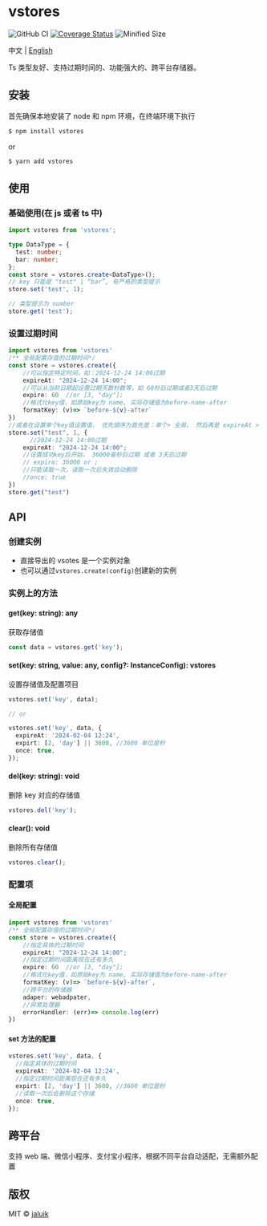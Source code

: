 # vstores

![GitHub CI](https://github.com/jaluik/vstores/actions/workflows/publish.yml/badge.svg) [![Coverage Status](https://coveralls.io/repos/github/jaluik/vstores/badge.svg?branch=master)](https://coveralls.io/github/jaluik/vstores?branch=master) ![Minified Size](https://badgen.net/bundlephobia/minzip/vstores)

中文 | [English](README_EN.md)

Ts 类型友好、支持过期时间的、功能强大的、跨平台存储器。

## 安装

首先确保本地安装了 node 和 npm 环境，在终端环境下执行

```sh
$ npm install vstores
```

or

```sh
$ yarn add vstores
```

## 使用

### 基础使用(在 js 或者 ts 中)

```typescript
import vstores from 'vstores';

type DataType = {
  test: number;
  bar: number;
};
const store = vstores.create<DataType>();
// key 只能是 "test" | “bar”, 有严格的类型提示
store.set('test', 1);

// 类型提示为 number
store.get('test');
```

### 设置过期时间

```typescript
import vstores from 'vstores'
/** 全局配置存值的过期时间*/
const store = vstores.create({
    //可以指定特定时间，如：2024-12-24 14:00过期
    expireAt: "2024-12-24 14:00";
    //可以从当前日期起设置过期天数秒数等，如 60秒后过期或者3天后过期
    expire: 60  //or [3, "day"];
    //格式化key值，如原始key为 name, 实际存储值为before-name-after
    formatKey: (v)=> `before-${v}-after`
})
//或者在设置单个key值设置值， 优先顺序为首先是：单个> 全局， 然后再是 expireAt > expire
store.set("test", 1, {
      //2024-12-24 14:00过期
    expireAt: "2024-12-24 14:00";
    //设置成功key后开始， 36000毫秒后过期 或者 3天后过期
    // expire: 36000 or ;
    //只能读取一次，读取一次后失效自动删除
    //once: true
})
store.get("test")
```

## API

### 创建实例

- 直接导出的 vsotes 是一个实例对象
- 也可以通过`vstores.create(config)`创建新的实例

### 实例上的方法

#### get(key: string): any

获取存储值

```typescript
const data = vstores.get('key');
```

#### set(key: string, value: any, config?: InstanceConfig): vstores

设置存储值及配置项目

```typescript
vstores.set('key', data);

// or

vstores.set('key', data, {
  expireAt: '2024-02-04 12:24',
  expirt: [2, 'day'] || 3600, //3600 单位是秒
  once: true,
});
```

#### del(key: string): void

删除 key 对应的存储值

```typescript
vstores.del('key');
```

#### clear(): void

删除所有存储值

```typescript
vstores.clear();
```

### 配置项

#### 全局配置

```typescript
import vstores from 'vstores'
/** 全局配置存值的过期时间*/
const store = vstores.create({
    //指定具体的过期时间
    expireAt: "2024-12-24 14:00";
    //指定过期时间距离现在还有多久
    expire: 60  //or [3, "day"];
    //格式化key值，如原始key为 name, 实际存储值为before-name-after
    formatKey: (v)=> `before-${v}-after`,
    //跨平台的存储器
    adaper: webadpater,
    //异常处理器
    errorHandler: (err)=> console.log(err)
})

```

#### set 方法的配置

```typescript
vstores.set('key', data, {
  //指定具体的过期时间
  expireAt: '2024-02-04 12:24',
  //指定过期时间距离现在还有多久
  expirt: [2, 'day'] || 3600, //3600 单位是秒
  //读取一次后会删除这个存储
  once: true,
});
```

## 跨平台

支持 web 端、微信小程序、支付宝小程序，根据不同平台自动适配，无需额外配置

## 版权

MIT © [jaluik](https://github.com/jaluik)
